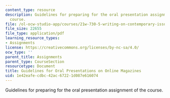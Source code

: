 ```yaml
---
content_type: resource
description: Guidelines for preparing for the oral presentation assignment of the
  course.
file: /ol-ocw-studio-app/courses/21w-730-5-writing-on-contemporary-issues-culture-shock-writing-editing-and-publishing-in-cyberspace-fall-2008/1e42eafecdbc42ac67221d087e616074_or_prstn_mag_gdl.pdf
file_size: 22655
file_type: application/pdf
learning_resource_types:
- Assignments
license: https://creativecommons.org/licenses/by-nc-sa/4.0/
ocw_type: ''
parent_title: Assignments
parent_type: CourseSection
resourcetype: Document
title: Guidelines for Oral Presentations on Online Magazines
uid: 1e42eafe-cdbc-42ac-6722-1d087e616074
---
```

Guidelines for preparing for the oral presentation assignment of the course.